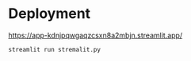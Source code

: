 # Deployment

https://app-kdnjpqwgaqzcsxn8a2mbjn.streamlit.app/

```sh
streamlit run stremalit.py
```